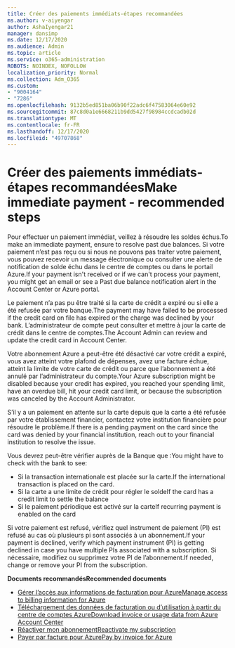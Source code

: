 ```yaml
---
title: Créer des paiements immédiats-étapes recommandées
ms.author: v-aiyengar
author: AshaIyengar21
manager: dansimp
ms.date: 12/17/2020
ms.audience: Admin
ms.topic: article
ms.service: o365-administration
ROBOTS: NOINDEX, NOFOLLOW
localization_priority: Normal
ms.collection: Adm_O365
ms.custom:
- "9004164"
- "7286"
ms.openlocfilehash: 9132b5ed851ba06b90f22adc6f47583064e60e92
ms.sourcegitcommit: 87c8d0a1e6668211b9dd5427f98984ccdcadb02d
ms.translationtype: MT
ms.contentlocale: fr-FR
ms.lasthandoff: 12/17/2020
ms.locfileid: "49707868"
---
```

# <a name="make-immediate-payment---recommended-steps"></a><span data-ttu-id="a7d5b-102">Créer des paiements immédiats-étapes recommandées</span><span class="sxs-lookup"><span data-stu-id="a7d5b-102">Make immediate payment - recommended steps</span></span>

<span data-ttu-id="a7d5b-103">Pour effectuer un paiement immédiat, veillez à résoudre les soldes échus.</span><span class="sxs-lookup"><span data-stu-id="a7d5b-103">To make an immediate payment, ensure to resolve past due balances.</span></span> <span data-ttu-id="a7d5b-104">Si votre paiement n’est pas reçu ou si nous ne pouvons pas traiter votre paiement, vous pouvez recevoir un message électronique ou consulter une alerte de notification de solde échu dans le centre de comptes ou dans le portail Azure.</span><span class="sxs-lookup"><span data-stu-id="a7d5b-104">If your payment isn't received or if we can't process your payment, you might get an email or see a Past due balance notification alert in the Account Center or Azure portal.</span></span> 

<span data-ttu-id="a7d5b-105">Le paiement n’a pas pu être traité si la carte de crédit a expiré ou si elle a été refusée par votre banque.</span><span class="sxs-lookup"><span data-stu-id="a7d5b-105">The payment may have failed to be processed if the credit card on file has expired or the charge was declined by your bank.</span></span> <span data-ttu-id="a7d5b-106">L’administrateur de compte peut consulter et mettre à jour la carte de crédit dans le centre de comptes.</span><span class="sxs-lookup"><span data-stu-id="a7d5b-106">The Account Admin can review and update the credit card in Account Center.</span></span> 

<span data-ttu-id="a7d5b-107">Votre abonnement Azure a peut-être été désactivé car votre crédit a expiré, vous avez atteint votre plafond de dépenses, avez une facture échue, atteint la limite de votre carte de crédit ou parce que l’abonnement a été annulé par l’administrateur du compte.</span><span class="sxs-lookup"><span data-stu-id="a7d5b-107">Your Azure subscription might be disabled because your credit has expired, you reached your spending limit, have an overdue bill, hit your credit card limit, or because the subscription was canceled by the Account Administrator.</span></span>  

<span data-ttu-id="a7d5b-108">S’il y a un paiement en attente sur la carte depuis que la carte a été refusée par votre établissement financier, contactez votre institution financière pour résoudre le problème.</span><span class="sxs-lookup"><span data-stu-id="a7d5b-108">If there is a pending payment on the card since the card was denied by your financial institution, reach out to your financial institution to resolve the issue.</span></span>  

<span data-ttu-id="a7d5b-109">Vous devrez peut-être vérifier auprès de la Banque que :</span><span class="sxs-lookup"><span data-stu-id="a7d5b-109">You might have to check with the bank to see:</span></span>

- <span data-ttu-id="a7d5b-110">Si la transaction internationale est placée sur la carte.</span><span class="sxs-lookup"><span data-stu-id="a7d5b-110">If the international transaction is placed on the card.</span></span> 
- <span data-ttu-id="a7d5b-111">Si la carte a une limite de crédit pour régler le solde</span><span class="sxs-lookup"><span data-stu-id="a7d5b-111">If the card has a credit limit to settle the balance</span></span> 
- <span data-ttu-id="a7d5b-112">Si le paiement périodique est activé sur la carte</span><span class="sxs-lookup"><span data-stu-id="a7d5b-112">If recurring payment is enabled on the card</span></span> 

<span data-ttu-id="a7d5b-113">Si votre paiement est refusé, vérifiez quel instrument de paiement (PI) est refusé au cas où plusieurs pi sont associés à un abonnement.</span><span class="sxs-lookup"><span data-stu-id="a7d5b-113">If your payment is declined, verify which payment instrument (PI) is getting declined in case you have multiple PIs associated with a subscription.</span></span> <span data-ttu-id="a7d5b-114">Si nécessaire, modifiez ou supprimez votre PI de l’abonnement.</span><span class="sxs-lookup"><span data-stu-id="a7d5b-114">If needed, change or remove your PI from the subscription.</span></span> 

<span data-ttu-id="a7d5b-115">**Documents recommandés**</span><span class="sxs-lookup"><span data-stu-id="a7d5b-115">**Recommended documents**</span></span> 

- [<span data-ttu-id="a7d5b-116">Gérer l’accès aux informations de facturation pour Azure</span><span class="sxs-lookup"><span data-stu-id="a7d5b-116">Manage access to billing information for Azure</span></span>](https://docs.microsoft.com/azure/billing/billing-manage-access?WT.mc_id=Portal-Microsoft_Azure_Support)
- [<span data-ttu-id="a7d5b-117">Téléchargement des données de facturation ou d’utilisation à partir du centre de comptes Azure</span><span class="sxs-lookup"><span data-stu-id="a7d5b-117">Download invoice or usage data from Azure Account Center</span></span>](https://docs.microsoft.com/azure/billing/billing-download-azure-invoice-daily-usage-date?WT.mc_id=Portal-Microsoft_Azure_Support)
- [<span data-ttu-id="a7d5b-118">Réactiver mon abonnement</span><span class="sxs-lookup"><span data-stu-id="a7d5b-118">Reactivate my subscription</span></span>](https://docs.microsoft.com/azure/billing/billing-subscription-become-disable?WT.mc_id=Portal-Microsoft_Azure_Support)
- [<span data-ttu-id="a7d5b-119">Payer par facture pour Azure</span><span class="sxs-lookup"><span data-stu-id="a7d5b-119">Pay by invoice for Azure</span></span>](https://docs.microsoft.com/azure/cost-management-billing/manage/pay-by-invoice) 
